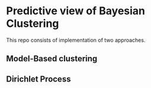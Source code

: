 # Predictive view of Bayesian Clustering

This repo consists of implementation of two approaches.  

## Model-Based clustering

## Dirichlet Process